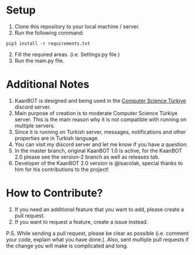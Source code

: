 # Setup
1. Clone this repository to your local machine / server.
2. Run the following command:

```
pip3 install -r requirements.txt
```

2. Fill the required areas. (i.e. Settings.py file.)
3. Run the main.py file.

# Additional Notes
1. KaanBOT is designed and being used in the [Computer Science Türkiye](https://discord.gg/CRy8eER) discord server.
2. Main purpose of creation is to moderate Computer Science Türkiye server. This is the main reason why it is not compatible with running on multiple servers.
3. Since it is running on Turkish server, messages, notifications and other properties are in Turkish language.
4. You can visit my discord server and let me know if you have a question.
5. In the master branch, original KaanBOT 1.0 is active, for the KaanBOT 2.0 please see the version-2 branch as well as releases tab.
6. Developer of the KaanBOT 2.0 version is @isacolak, special thanks to him for his contributions to the project!

# How to Contribute?
1. If you need an additional feature that you want to add, please create a pull request. 
2. If you want to request a feature, create a issue instead.

P.S. While sending a pull request, please be clear as possible (i.e. comment your code, explain what you have done.). Also, sent multiple pull requests if the change you will make is complicated and long.
